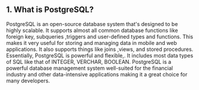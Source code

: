 ## 1. What is PostgreSQL?
PostgreSQL is an open-source database system that's designed to be highly scalable. It supports almost all  common database functions like foreign key, subqueries ,triggers and user-defined types and functions. This makes it very useful for storing and managing data in mobile and web applications. It also supports things like joins ,views, and stored procedures. Essentially, PostgreSQL is powerful and flexible,. It includes most data types of SQL like that of INTEGER, VERCHAR, BOOLEAN. PostgreSQL is a powerful database management system well-suited for the financial industry and other data-intensive applications making it a great choice for many developers.
